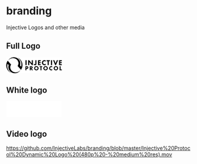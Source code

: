 # branding
Injective Logos and other media

## Full Logo
<img src="https://github.com/InjectiveLabs/branding/blob/master/logo.png" width="150px">

## White logo
<img src="https://github.com/InjectiveLabs/branding/blob/master/white-logo.png" width="150px">

## Video logo
https://github.com/InjectiveLabs/branding/blob/master/Injective%20Protocol%20Dynamic%20Logo%20(480p%20-%20medium%20res).mov